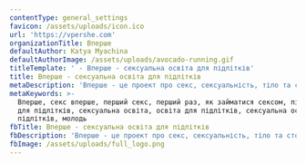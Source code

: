 ```yaml
---
contentType: general_settings
favicon: /assets/uploads/icon.ico
url: 'https://vpershe.com'
organizationTitle: Вперше
defaultAuthor: Katya Myachina
defaultAuthorImage: /assets/uploads/avocado-running.gif
titleTemplate: ' - Вперше - сексуальна освіта для підлітків'
title: Вперше - сексуальна освіта для підлітків
metaDescription: 'Вперше - це проект про секс, сексуальність, тіло та стосунки для підлітків'
metaKeywords: >-
  Вперше, секс вперше, перший секс, перший раз, як займатися сексом, підлітки,
  для підлітків, сексуальна освіта, освіта для підлітків, сексуальна освіта для
  підлітків, молодь
fbTitle: Вперше - сексуальна освіта для підлітків
fbDescription: 'Вперше - це проект про секс, сексуальність, тіло та стосунки для підлітків'
fbImage: /assets/uploads/full_logo.png
---
```


